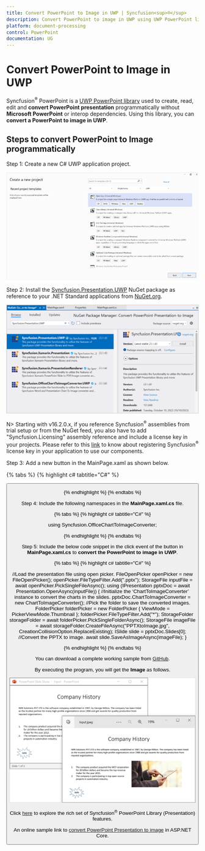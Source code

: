 ```yaml
---
title: Convert PowerPoint to Image in UWP | Syncfusion<sup>®</sup>
description: Convert PowerPoint to image in UWP using UWP PowerPoint library (Presentation) without Microsoft PowerPoint or interop dependencies.
platform: document-processing
control: PowerPoint
documentation: UG
---
```


# Convert PowerPoint to Image in UWP

Syncfusion<sup>®</sup> PowerPoint is a [UWP PowerPoint library](https://www.syncfusion.com/document-processing/powerpoint-framework/uwp/powerpoint-library) used to create, read, edit and **convert PowerPoint presentation** programmatically without **Microsoft PowerPoint** or interop dependencies. Using this library, you can **convert a PowerPoint to image in UWP**.

## Steps to convert PowerPoint to Image programmatically

Step 1: Create a new C# UWP application project.

![Create UWP project](Workingwith-UWP/Project-Open-and-Save.png)

Step 2: Install the [Syncfusion.Presentation.UWP](https://www.nuget.org/packages/Syncfusion.Presentation.UWP) NuGet package as reference to your .NET Standard applications from [NuGet.org](https://www.nuget.org/).

![Install Syncfusion.Presentation.UWP Nuget Package](Workingwith-UWP/NuGet-Package-PPTXtoImage.png)

N> Starting with v16.2.0.x, if you reference Syncfusion<sup>®</sup> assemblies from trial setup or from the NuGet feed, you also have to add "Syncfusion.Licensing" assembly reference and include a license key in your projects. Please refer to this [link](https://help.syncfusion.com/common/essential-studio/licensing/overview) to know about registering Syncfusion<sup>®</sup> license key in your application to use our components.

Step 3: Add a new button in the MainPage.xaml as shown below.

{% tabs %}
{% highlight c# tabtitle="C#" %}

<Page
    x:Class="Convert_PowerPoint_Presentation_to_Image.MainPage"
    xmlns="http://schemas.microsoft.com/winfx/2006/xaml/presentation"
    xmlns:x="http://schemas.microsoft.com/winfx/2006/xaml"
    xmlns:local="using:Convert_PowerPoint_Presentation_to_Image"
    xmlns:d="http://schemas.microsoft.com/expression/blend/2008"
    xmlns:mc="http://schemas.openxmlformats.org/markup-compatibility/2006"
    mc:Ignorable="d"
    Background="{ThemeResource ApplicationPageBackgroundThemeBrush}">
    <Grid>
        <Button x:Name="button" Content="Convert PPTX to Image" Click="OnButtonClicked" HorizontalAlignment="Center" VerticalAlignment="Center"/>
    </Grid>
</Page>

{% endhighlight %}
{% endtabs %}

Step 4: Include the following namespaces in the **MainPage.xaml.cs** file.

{% tabs %}
{% highlight c# tabtitle="C#" %}

using Syncfusion.OfficeChartToImageConverter;

{% endhighlight %}
{% endtabs %}

Step 5: Include the below code snippet in the click event of the button in **MainPage.xaml.cs** to **convert the PowerPoint to image in UWP**.

{% tabs %}
{% highlight c# tabtitle="C#" %}

//Load the presentation file using open picker.
FileOpenPicker openPicker = new FileOpenPicker();
openPicker.FileTypeFilter.Add(".pptx");
StorageFile inputFile = await openPicker.PickSingleFileAsync();
using (IPresentation pptxDoc = await Presentation.OpenAsync(inputFile))
{
    //Initialize the ‘ChartToImageConverter’ instance to convert the charts in the slides.
    pptxDoc.ChartToImageConverter = new ChartToImageConverter();
    //Pick the folder to save the converted images.
    FolderPicker folderPicker = new FolderPicker
    {
        ViewMode = PickerViewMode.Thumbnail
    };
    folderPicker.FileTypeFilter.Add("*");
    StorageFolder storageFolder = await folderPicker.PickSingleFolderAsync();
    StorageFile imageFile = await storageFolder.CreateFileAsync("PPTXtoImage.jpg", CreationCollisionOption.ReplaceExisting);
    ISlide slide = pptxDoc.Slides[0];
    //Convert the PPTX to image.
    await slide.SaveAsImageAsync(imageFile);
} 

{% endhighlight %}
{% endtabs %}

You can download a complete working sample from [GitHub](https://github.com/SyncfusionExamples/PowerPoint-Examples/tree/master/PPTX-to-Image-conversion/Convert-PowerPoint-presentation-to-Image/UWP).

By executing the program, you will get the **Image** as follows.

![Converted Image from PowerPoint in UWP](PPTXtoPDF_images/Output_PowerPoint_Presentation_to-Image.png)

Click [here](https://www.syncfusion.com/document-processing/powerpoint-framework/uwp) to explore the rich set of Syncfusion<sup>®</sup> PowerPoint Library (Presentation) features. 

 An online sample link to [convert PowerPoint Presentation to image](https://ej2.syncfusion.com/aspnetcore/PowerPoint/PPTXToImage#/material3) in ASP.NET Core. 

